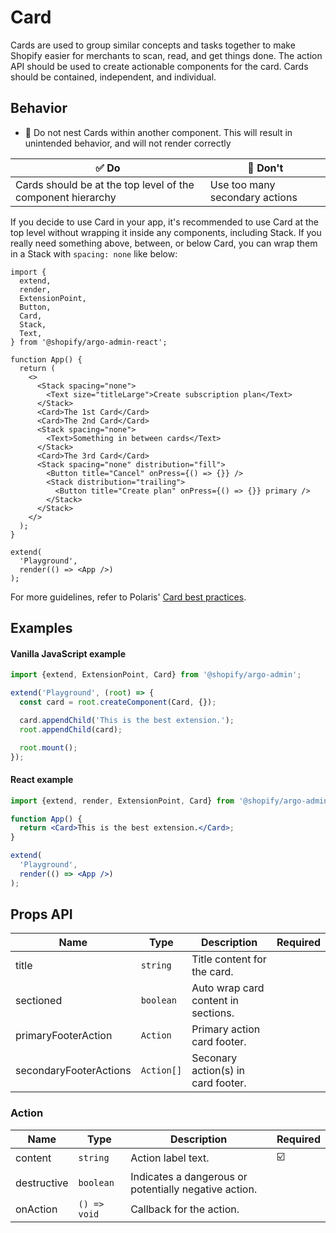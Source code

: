 # Card

Cards are used to group similar concepts and tasks together to make Shopify easier for merchants to scan, read, and get things done. The action API should be used to create actionable components for the card. Cards should be contained, independent, and individual.

## Behavior

- 📱 Do not nest Cards within another component. This will result in unintended behavior, and will not render correctly

| ✅ Do                                                       | 🛑 Don't                       |
| ----------------------------------------------------------- | ------------------------------ |
| Cards should be at the top level of the component hierarchy | Use too many secondary actions |

If you decide to use Card in your app, it's recommended to use Card at the top level without wrapping it inside any components, including Stack. If you really need something above, between, or below Card, you can wrap them in a Stack with `spacing: none` like below:

```tsx
import {
  extend,
  render,
  ExtensionPoint,
  Button,
  Card,
  Stack,
  Text,
} from '@shopify/argo-admin-react';

function App() {
  return (
    <>
      <Stack spacing="none">
        <Text size="titleLarge">Create subscription plan</Text>
      </Stack>
      <Card>The 1st Card</Card>
      <Card>The 2nd Card</Card>
      <Stack spacing="none">
        <Text>Something in between cards</Text>
      </Stack>
      <Card>The 3rd Card</Card>
      <Stack spacing="none" distribution="fill">
        <Button title="Cancel" onPress={() => {}} />
        <Stack distribution="trailing">
          <Button title="Create plan" onPress={() => {}} primary />
        </Stack>
      </Stack>
    </>
  );
}

extend(
  'Playground',
  render(() => <App />)
);
```

For more guidelines, refer to Polaris' [Card best practices](https://polaris.shopify.com/components/structure/card#section-best-practices).

## Examples

#### Vanilla JavaScript example

```js
import {extend, ExtensionPoint, Card} from '@shopify/argo-admin';

extend('Playground', (root) => {
  const card = root.createComponent(Card, {});

  card.appendChild('This is the best extension.');
  root.appendChild(card);

  root.mount();
});
```

#### React example

```jsx
import {extend, render, ExtensionPoint, Card} from '@shopify/argo-admin-react';

function App() {
  return <Card>This is the best extension.</Card>;
}

extend(
  'Playground',
  render(() => <App />)
);
```

## Props API

| Name                   | Type       | Description                         | Required |
| ---------------------- | ---------- | ----------------------------------- | -------- |
| title                  | `string`   | Title content for the card.         |          |
| sectioned              | `boolean`  | Auto wrap card content in sections. |          |
| primaryFooterAction    | `Action`   | Primary action card footer.         |          |
| secondaryFooterActions | `Action[]` | Seconary action(s) in card footer.  |          |

### Action

| Name        | Type         | Description                                           | Required |
| ----------- | ------------ | ----------------------------------------------------- | -------- |
| content     | `string`     | Action label text.                                    | ☑️       |
| destructive | `boolean`    | Indicates a dangerous or potentially negative action. |          |
| onAction    | `() => void` | Callback for the action.                              |          |
